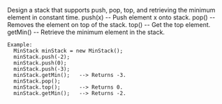 
Design a stack that supports push, pop, top, and retrieving the minimum element in constant time.
  push(x) -- Push element x onto stack.
  pop() -- Removes the element on top of the stack.
  top() -- Get the top element.
  getMin() -- Retrieve the minimum element in the stack.

```
Example:
  MinStack minStack = new MinStack();
  minStack.push(-2);
  minStack.push(0);
  minStack.push(-3);
  minStack.getMin();   --> Returns -3.
  minStack.pop();
  minStack.top();      --> Returns 0.
  minStack.getMin();   --> Returns -2.
```